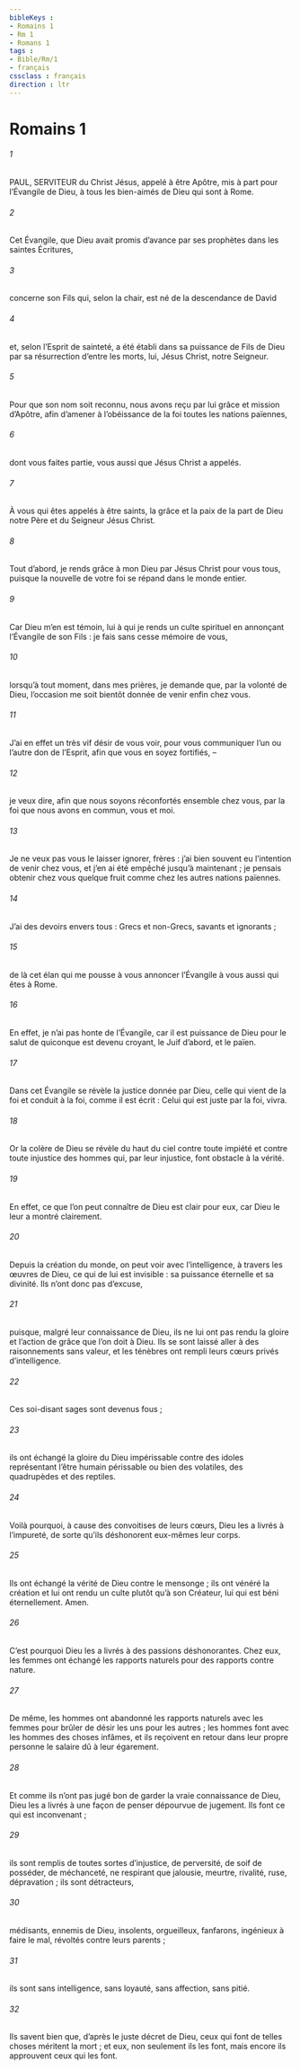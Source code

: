 ```yaml
---
bibleKeys : 
- Romains 1
- Rm 1
- Romans 1
tags : 
- Bible/Rm/1
- français
cssclass : français
direction : ltr
---
```


# Romains 1

###### 1
PAUL, SERVITEUR du Christ Jésus,
appelé à être Apôtre,
mis à part pour l’Évangile de Dieu,
à tous les bien-aimés de Dieu qui sont à Rome.
###### 2
Cet Évangile, que Dieu avait promis d’avance
par ses prophètes dans les saintes Écritures,
###### 3
concerne son Fils qui, selon la chair,
est né de la descendance de David
###### 4
et, selon l’Esprit de sainteté,
a été établi dans sa puissance de Fils de Dieu
par sa résurrection d’entre les morts,
lui, Jésus Christ, notre Seigneur.
###### 5
Pour que son nom soit reconnu,
nous avons reçu par lui grâce et mission d’Apôtre,
afin d’amener à l’obéissance de la foi
toutes les nations païennes,
###### 6
dont vous faites partie,
vous aussi que Jésus Christ a appelés.
###### 7
À vous qui êtes appelés à être saints,
la grâce et la paix
de la part de Dieu notre Père
et du Seigneur Jésus Christ.
###### 8
Tout d’abord, je rends grâce à mon Dieu par Jésus Christ pour vous tous, puisque la nouvelle de votre foi se répand dans le monde entier.
###### 9
Car Dieu m’en est témoin, lui à qui je rends un culte spirituel en annonçant l’Évangile de son Fils : je fais sans cesse mémoire de vous,
###### 10
lorsqu’à tout moment, dans mes prières, je demande que, par la volonté de Dieu, l’occasion me soit bientôt donnée de venir enfin chez vous.
###### 11
J’ai en effet un très vif désir de vous voir, pour vous communiquer l’un ou l’autre don de l’Esprit, afin que vous en soyez fortifiés, –
###### 12
je veux dire, afin que nous soyons réconfortés ensemble chez vous, par la foi que nous avons en commun, vous et moi.
###### 13
Je ne veux pas vous le laisser ignorer, frères : j’ai bien souvent eu l’intention de venir chez vous, et j’en ai été empêché jusqu’à maintenant ; je pensais obtenir chez vous quelque fruit comme chez les autres nations païennes.
###### 14
J’ai des devoirs envers tous : Grecs et non-Grecs, savants et ignorants ;
###### 15
de là cet élan qui me pousse à vous annoncer l’Évangile à vous aussi qui êtes à Rome.
###### 16
En effet, je n’ai pas honte de l’Évangile, car il est puissance de Dieu pour le salut de quiconque est devenu croyant, le Juif d’abord, et le païen.
###### 17
Dans cet Évangile se révèle la justice donnée par Dieu, celle qui vient de la foi et conduit à la foi, comme il est écrit : Celui qui est juste par la foi, vivra.
###### 18
Or la colère de Dieu se révèle du haut du ciel contre toute impiété et contre toute injustice des hommes qui, par leur injustice, font obstacle à la vérité.
###### 19
En effet, ce que l’on peut connaître de Dieu est clair pour eux, car Dieu le leur a montré clairement.
###### 20
Depuis la création du monde, on peut voir avec l’intelligence, à travers les œuvres de Dieu, ce qui de lui est invisible : sa puissance éternelle et sa divinité. Ils n’ont donc pas d’excuse,
###### 21
puisque, malgré leur connaissance de Dieu, ils ne lui ont pas rendu la gloire et l’action de grâce que l’on doit à Dieu. Ils se sont laissé aller à des raisonnements sans valeur, et les ténèbres ont rempli leurs cœurs privés d’intelligence.
###### 22
Ces soi-disant sages sont devenus fous ;
###### 23
ils ont échangé la gloire du Dieu impérissable contre des idoles représentant l’être humain périssable ou bien des volatiles, des quadrupèdes et des reptiles.
###### 24
Voilà pourquoi, à cause des convoitises de leurs cœurs, Dieu les a livrés à l’impureté, de sorte qu’ils déshonorent eux-mêmes leur corps.
###### 25
Ils ont échangé la vérité de Dieu contre le mensonge ; ils ont vénéré la création et lui ont rendu un culte plutôt qu’à son Créateur, lui qui est béni éternellement. Amen.
###### 26
C’est pourquoi Dieu les a livrés à des passions déshonorantes. Chez eux, les femmes ont échangé les rapports naturels pour des rapports contre nature.
###### 27
De même, les hommes ont abandonné les rapports naturels avec les femmes pour brûler de désir les uns pour les autres ; les hommes font avec les hommes des choses infâmes, et ils reçoivent en retour dans leur propre personne le salaire dû à leur égarement.
###### 28
Et comme ils n’ont pas jugé bon de garder la vraie connaissance de Dieu, Dieu les a livrés à une façon de penser dépourvue de jugement. Ils font ce qui est inconvenant ;
###### 29
ils sont remplis de toutes sortes d’injustice, de perversité, de soif de posséder, de méchanceté, ne respirant que jalousie, meurtre, rivalité, ruse, dépravation ; ils sont détracteurs,
###### 30
médisants, ennemis de Dieu, insolents, orgueilleux, fanfarons, ingénieux à faire le mal, révoltés contre leurs parents ;
###### 31
ils sont sans intelligence, sans loyauté, sans affection, sans pitié.
###### 32
Ils savent bien que, d’après le juste décret de Dieu, ceux qui font de telles choses méritent la mort ; et eux, non seulement ils les font, mais encore ils approuvent ceux qui les font.
